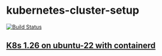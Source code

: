 # kubernetes-cluster-setup
[![Build Status](https://raw.githubusercontent.com/ariadata/ariadata-files/main/public-assets/images/ariadata_logo.png)](https://ariadata.co)

## [K8s 1.26 on ubuntu-22 with containerd](https://github.com/ariadata/kubernetes-cluster-setup/blob/main/container.d/1.26-on-ubuntu-22/README.md)
